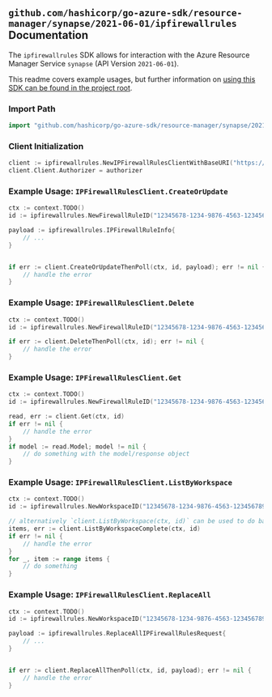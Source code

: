 
## `github.com/hashicorp/go-azure-sdk/resource-manager/synapse/2021-06-01/ipfirewallrules` Documentation

The `ipfirewallrules` SDK allows for interaction with the Azure Resource Manager Service `synapse` (API Version `2021-06-01`).

This readme covers example usages, but further information on [using this SDK can be found in the project root](https://github.com/hashicorp/go-azure-sdk/tree/main/docs).

### Import Path

```go
import "github.com/hashicorp/go-azure-sdk/resource-manager/synapse/2021-06-01/ipfirewallrules"
```


### Client Initialization

```go
client := ipfirewallrules.NewIPFirewallRulesClientWithBaseURI("https://management.azure.com")
client.Client.Authorizer = authorizer
```


### Example Usage: `IPFirewallRulesClient.CreateOrUpdate`

```go
ctx := context.TODO()
id := ipfirewallrules.NewFirewallRuleID("12345678-1234-9876-4563-123456789012", "example-resource-group", "workspaceValue", "firewallRuleValue")

payload := ipfirewallrules.IPFirewallRuleInfo{
	// ...
}


if err := client.CreateOrUpdateThenPoll(ctx, id, payload); err != nil {
	// handle the error
}
```


### Example Usage: `IPFirewallRulesClient.Delete`

```go
ctx := context.TODO()
id := ipfirewallrules.NewFirewallRuleID("12345678-1234-9876-4563-123456789012", "example-resource-group", "workspaceValue", "firewallRuleValue")

if err := client.DeleteThenPoll(ctx, id); err != nil {
	// handle the error
}
```


### Example Usage: `IPFirewallRulesClient.Get`

```go
ctx := context.TODO()
id := ipfirewallrules.NewFirewallRuleID("12345678-1234-9876-4563-123456789012", "example-resource-group", "workspaceValue", "firewallRuleValue")

read, err := client.Get(ctx, id)
if err != nil {
	// handle the error
}
if model := read.Model; model != nil {
	// do something with the model/response object
}
```


### Example Usage: `IPFirewallRulesClient.ListByWorkspace`

```go
ctx := context.TODO()
id := ipfirewallrules.NewWorkspaceID("12345678-1234-9876-4563-123456789012", "example-resource-group", "workspaceValue")

// alternatively `client.ListByWorkspace(ctx, id)` can be used to do batched pagination
items, err := client.ListByWorkspaceComplete(ctx, id)
if err != nil {
	// handle the error
}
for _, item := range items {
	// do something
}
```


### Example Usage: `IPFirewallRulesClient.ReplaceAll`

```go
ctx := context.TODO()
id := ipfirewallrules.NewWorkspaceID("12345678-1234-9876-4563-123456789012", "example-resource-group", "workspaceValue")

payload := ipfirewallrules.ReplaceAllIPFirewallRulesRequest{
	// ...
}


if err := client.ReplaceAllThenPoll(ctx, id, payload); err != nil {
	// handle the error
}
```
